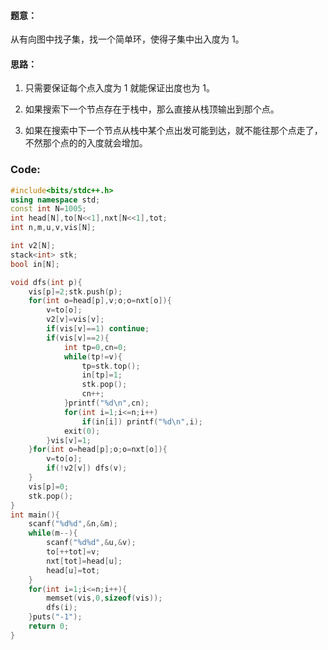 #### 题意：

从有向图中找子集，找一个简单环，使得子集中出入度为 $1$。

#### 思路：

1. 只需要保证每个点入度为 $1$ 就能保证出度也为 $1$。

2. 如果搜索下一个节点存在于栈中，那么直接从栈顶输出到那个点。

3. 如果在搜索中下一个节点从栈中某个点出发可能到达，就不能往那个点走了，不然那个点的的入度就会增加。

### **Code:**

```cpp
#include<bits/stdc++.h>
using namespace std;
const int N=1005;
int head[N],to[N<<1],nxt[N<<1],tot;
int n,m,u,v,vis[N];

int v2[N];
stack<int> stk;
bool in[N];

void dfs(int p){
	vis[p]=2;stk.push(p);
	for(int o=head[p],v;o;o=nxt[o]){
		v=to[o];
		v2[v]=vis[v];
		if(vis[v]==1) continue;
		if(vis[v]==2){
			int tp=0,cn=0;
			while(tp!=v){
				tp=stk.top();
				in[tp]=1;
				stk.pop();
				cn++;
			}printf("%d\n",cn);
			for(int i=1;i<=n;i++)
				if(in[i]) printf("%d\n",i);
			exit(0);
		}vis[v]=1;
	}for(int o=head[p];o;o=nxt[o]){
		v=to[o];
		if(!v2[v]) dfs(v);
	}
	vis[p]=0;
	stk.pop();
}
int main(){
	scanf("%d%d",&n,&m);
	while(m--){
		scanf("%d%d",&u,&v);
		to[++tot]=v;
		nxt[tot]=head[u];
		head[u]=tot;
	}
	for(int i=1;i<=n;i++){
		memset(vis,0,sizeof(vis));
		dfs(i);
	}puts("-1");
	return 0;
}


```
